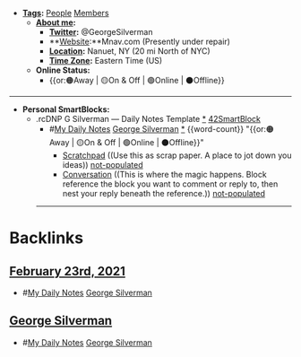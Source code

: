 - **[Tags](<Tags.md>):** [People](<People.md>) [Members](<Members.md>)
    - **[About me](<About me.md>):**
        - **[Twitter](<Twitter.md>):** @GeorgeSilverman
        - **[Website](<Website.md>):**Mnav.com (Presently under repair)
        - **[Location](<Location.md>):** Nanuet, NY (20 mi North of NYC)
        - **[Time Zone](<Time Zone.md>):** Eastern Time (US)
    - **Online Status:**  
        - {{or:🟠Away | 🟡On & Off | 🟢Online | ⚫️Offline}}
- ---
- **Personal SmartBlocks:**
    - .rcDNP G Silverman — Daily Notes Template [*]([gs](<gs.md>)) [42SmartBlock](<42SmartBlock.md>)
        - #[My Daily Notes](<My Daily Notes.md>) [George Silverman](<George Silverman.md>) [*]([gs](<gs.md>)) {{word-count}}  "{{or:🟠Away | 🟡On & Off | 🟢Online | ⚫️Offline}}"
            - [Scratchpad](<Scratchpad.md>) ((Use this as scrap paper. A place to jot down you ideas)) [not-populated](<not-populated.md>)
            - [Conversation](<Conversation.md>) ((This is where the magic happens. Block reference the block you want to comment or reply to, then nest your reply beneath the reference.)) [not-populated](<not-populated.md>)
        - ---

# Backlinks
## [February 23rd, 2021](<February 23rd, 2021.md>)
- #[My Daily Notes](<My Daily Notes.md>) [George Silverman](<George Silverman.md>)

## [George Silverman](<George Silverman.md>)
- #[My Daily Notes](<My Daily Notes.md>) [George Silverman](<George Silverman.md>)

